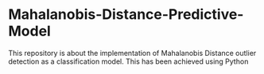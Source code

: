 # Mahalanobis-Distance-Predictive-Model
This repository is about the implementation of Mahalanobis Distance outlier detection as a classification model. This has been achieved using Python
